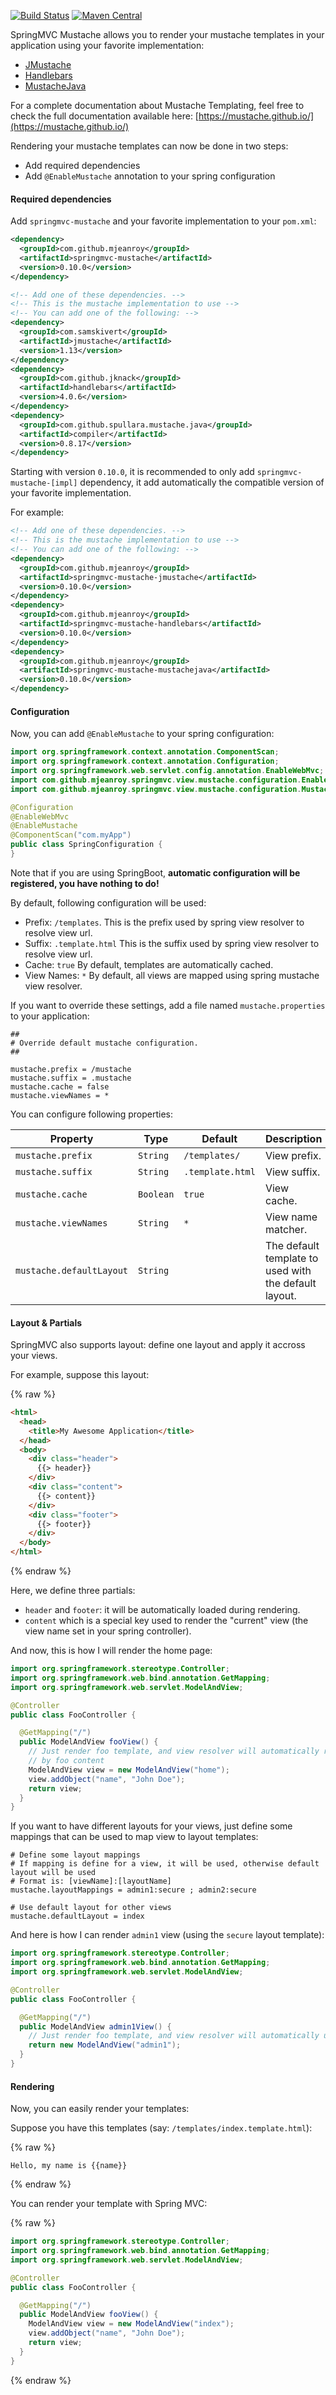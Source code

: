 [![Build Status](https://travis-ci.org/mjeanroy/springmvc-mustache.svg?branch=master)](https://travis-ci.org/mjeanroy/springmvc-mustache)
[![Maven Central](https://maven-badges.herokuapp.com/maven-central/com.github.mjeanroy/springmvc-mustache/badge.svg)](https://maven-badges.herokuapp.com/maven-central/com.github.mjeanroy/springmvc-mustache)

SpringMVC Mustache allows you to render your mustache templates in your application using your favorite implementation:
- [JMustache](https://github.com/samskivert/jmustache)
- [Handlebars](https://github.com/jknack/handlebars.java)
- [MustacheJava](https://github.com/spullara/mustache.java)

For a complete documentation about Mustache Templating, feel free to check the full documentation available here: [https://mustache.github.io/](https://mustache.github.io/)

Rendering your mustache templates can now be done in two steps:

- Add required dependencies
- Add `@EnableMustache` annotation to your spring configuration

#### Required dependencies

Add `springmvc-mustache` and your favorite implementation to your `pom.xml`:

```xml
<dependency>
  <groupId>com.github.mjeanroy</groupId>
  <artifactId>springmvc-mustache</artifactId>
  <version>0.10.0</version>
</dependency>

<!-- Add one of these dependencies. -->
<!-- This is the mustache implementation to use -->
<!-- You can add one of the following: -->
<dependency>
  <groupId>com.samskivert</groupId>
  <artifactId>jmustache</artifactId>
  <version>1.13</version>
</dependency>
<dependency>
  <groupId>com.github.jknack</groupId>
  <artifactId>handlebars</artifactId>
  <version>4.0.6</version>
</dependency>
<dependency>
  <groupId>com.github.spullara.mustache.java</groupId>
  <artifactId>compiler</artifactId>
  <version>0.8.17</version>
</dependency>
```

Starting with version `0.10.0`, it is recommended to only add `springmvc-mustache-[impl]` dependency, it add automatically the compatible
version of your favorite implementation.

For example:

```xml
<!-- Add one of these dependencies. -->
<!-- This is the mustache implementation to use -->
<!-- You can add one of the following: -->
<dependency>
  <groupId>com.github.mjeanroy</groupId>
  <artifactId>springmvc-mustache-jmustache</artifactId>
  <version>0.10.0</version>
</dependency>
<dependency>
  <groupId>com.github.mjeanroy</groupId>
  <artifactId>springmvc-mustache-handlebars</artifactId>
  <version>0.10.0</version>
</dependency>
<dependency>
  <groupId>com.github.mjeanroy</groupId>
  <artifactId>springmvc-mustache-mustachejava</artifactId>
  <version>0.10.0</version>
</dependency>
```

#### Configuration

Now, you can add `@EnableMustache` to your spring configuration:

```java
import org.springframework.context.annotation.ComponentScan;
import org.springframework.context.annotation.Configuration;
import org.springframework.web.servlet.config.annotation.EnableWebMvc;
import com.github.mjeanroy.springmvc.view.mustache.configuration.EnableMustache;
import com.github.mjeanroy.springmvc.view.mustache.configuration.MustacheProvider;

@Configuration
@EnableWebMvc
@EnableMustache
@ComponentScan("com.myApp")
public class SpringConfiguration {
}
```

Note that if you are using SpringBoot, **automatic configuration will be registered, you have nothing to do!**

By default, following configuration will be used:

- Prefix: `/templates`. This is the prefix used by spring view resolver to resolve view url.
- Suffix: `.template.html` This is the suffix used by spring view resolver to resolve view url.
- Cache: `true` By default, templates are automatically cached.
- View Names: `*` By default, all views are mapped using spring mustache view resolver.

If you want to override these settings, add a file named `mustache.properties` to your application:

```
##
# Override default mustache configuration.
##

mustache.prefix = /mustache
mustache.suffix = .mustache
mustache.cache = false
mustache.viewNames = *
```

You can configure following properties:

| Property                 | Type      | Default          | Description                                           |
| ------------------------ | --------- | ---------------- | ----------------------------------------------------- |
| `mustache.prefix`        | `String`  | `/templates/`    | View prefix.                                          |
| `mustache.suffix`        | `String`  | `.template.html` | View suffix.                                          |
| `mustache.cache`         | `Boolean` | `true`           | View cache.                                           |
| `mustache.viewNames`     | `String`  | `*`              | View name matcher.                                    |
| `mustache.defaultLayout` | `String`  |                  | The default template to used with the default layout. |

#### Layout & Partials

SpringMVC also supports layout: define one layout and apply it accross your views.

For example, suppose this layout:

{% raw %}
```html
<html>
  <head>
    <title>My Awesome Application</title>
  </head>
  <body>
    <div class="header">
      {{> header}}
    </div>
    <div class="content">
      {{> content}}
    </div>
    <div class="footer">
      {{> footer}}
    </div>
  </body>
</html>
```
{% endraw %}

Here, we define three partials:
- `header` and `footer`: it will be automatically loaded during rendering.
- `content` which is a special key used to render the "current" view (the view name set in your spring controller).

And now, this is how I will render the home page:

```java
import org.springframework.stereotype.Controller;
import org.springframework.web.bind.annotation.GetMapping;
import org.springframework.web.servlet.ModelAndView;

@Controller
public class FooController {

  @GetMapping("/")
  public ModelAndView fooView() {
    // Just render foo template, and view resolver will automatically replace content partials
    // by foo content
    ModelAndView view = new ModelAndView("home");
    view.addObject("name", "John Doe");
    return view;
  }
}
```

If you want to have different layouts for your views, just define some mappings that can be used to map view to layout templates:

```
# Define some layout mappings
# If mapping is define for a view, it will be used, otherwise default layout will be used
# Format is: [viewName]:[layoutName]
mustache.layoutMappings = admin1:secure ; admin2:secure

# Use default layout for other views
mustache.defaultLayout = index
```

And here is how I can render `admin1` view (using the `secure` layout template):

```java
import org.springframework.stereotype.Controller;
import org.springframework.web.bind.annotation.GetMapping;
import org.springframework.web.servlet.ModelAndView;

@Controller
public class FooController {

  @GetMapping("/")
  public ModelAndView admin1View() {
    // Just render foo template, and view resolver will automatically used "secure" template
    return new ModelAndView("admin1");
  }
}
```

#### Rendering

Now, you can easily render your templates:

Suppose you have this templates (say: `/templates/index.template.html`):

{% raw %}
```
Hello, my name is {{name}}
```
{% endraw %}

You can render your template with Spring MVC:

{% raw %}
```java
import org.springframework.stereotype.Controller;
import org.springframework.web.bind.annotation.GetMapping;
import org.springframework.web.servlet.ModelAndView;

@Controller
public class FooController {

  @GetMapping("/")
  public ModelAndView fooView() {
    ModelAndView view = new ModelAndView("index");
    view.addObject("name", "John Doe");
    return view;
  }
}
```
{% endraw %}
